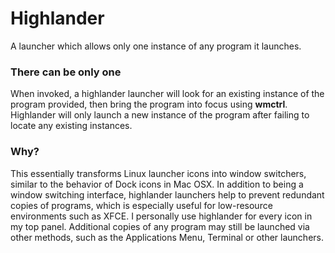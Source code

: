 # Highlander
A launcher which allows only one instance of any program it launches.

### There can be only one
When invoked, a highlander launcher will look for an existing instance of the program provided, then bring the program into focus using **wmctrl**. Highlander will only launch a new instance of the program after failing to locate any existing instances.

### Why?
This essentially transforms Linux launcher icons into window switchers, similar to the behavior of Dock icons in Mac OSX. In addition to being a window switching interface, highlander launchers help to prevent redundant copies of programs, which is especially useful for low-resource environments such as XFCE. I personally use highlander for every icon in my top panel. Additional copies of any program may still be launched via other methods, such as the Applications Menu, Terminal or other launchers. 
